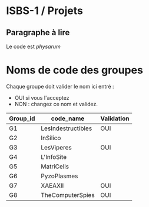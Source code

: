 # ISBS-1 / Projets

## Paragraphe à lire

Le code est _physarum_

# Noms de code des groupes

Chaque groupe doit valider le nom ici entré :

- OUI si vous l'acceptez
- NON : changez ce nom et validez.



| Group_id      | code_name          | Validation |
| ------------- | -------------      | ---        |
| G1            | LesIndestructibles |    OUI     |
| G2            | InSilico           |            |
| G3            | LesViperes         |OUI         |
| G4            | L'InfoSite         |            |
| G5            | MatriCells         |            |
| G6            | PyzoPlasmes        |            |
| G7            | XAEAXII            |    OUI     |
| G8            | TheComputerSpies   |      OUI   |
